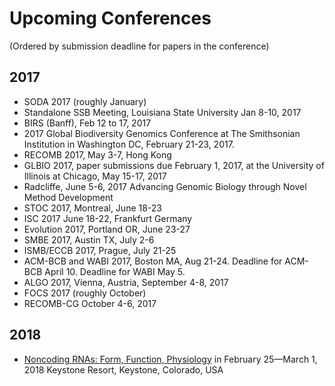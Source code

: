 # Upcoming Conferences

(Ordered by submission deadline for papers in the conference)

## 2017

+ SODA 2017 (roughly January)
+ Standalone SSB Meeting, Louisiana State University Jan 8-10, 2017
+ BIRS (Banff), Feb 12 to 17, 2017
+ 2017 Global Biodiversity Genomics Conference at The Smithsonian Institution in Washington DC, February 21-23, 2017.
+ RECOMB 2017, May 3-7, Hong Kong
+ GLBIO 2017, paper submissions due February 1, 2017, at the University of Illinois at Chicago, May 15-17, 2017
+ Radcliffe, June 5-6, 2017 Advancing Genomic Biology through Novel Method Development
+ STOC 2017, Montreal, June 18-23
+ ISC 2017 June 18-22, Frankfurt Germany
+ Evolution 2017, Portland OR, June 23-27
+ SMBE 2017, Austin TX, July 2-6
+ ISMB/ECCB 2017, Prague, July 21-25
+ ACM-BCB and WABI 2017, Boston MA, Aug 21-24. Deadline for ACM-BCB April 10. Deadline for WABI May 5.
+ ALGO 2017, Vienna, Austria, September 4-8, 2017
+ FOCS 2017 (roughly October)
+ RECOMB-CG October 4-6, 2017

## 2018

+ [Noncoding RNAs: Form, Function, Physiology](http://www.keystonesymposia.org/index.cfm?e=web.Meeting.Program&meetingid=1540) in February 25—March 1, 2018
Keystone Resort, Keystone, Colorado, USA
